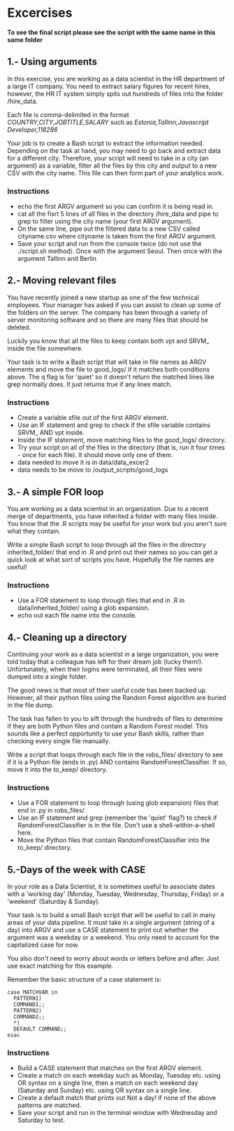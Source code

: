 # Excercises

**To see the final script please see the script with the same name in this same folder**

## 1.- Using arguments

In this exercise, you are working as a data scientist in the HR department of a large IT company. You need to extract salary figures for recent hires, however, the HR IT system simply spits out hundreds of files into the folder /hire_data.

Each file is comma-delimited in the format *COUNTRY,CITY,JOBTITLE,SALARY* such as *Estonia,Tallinn,Javascript Developer,118286*

Your job is to create a Bash script to extract the information needed. Depending on the task at hand, you may need to go back and extract data for a different city. Therefore, your script will need to take in a city (an argument) as a variable, filter all the files by this city and output to a new CSV with the city name. This file can then form part of your analytics work.

### Instructions

- echo the first ARGV argument so you can confirm it is being read in.
- cat all the fisrt 5 lines of all files in the directory /hire_data and pipe to grep to filter using the city name (your first ARGV argument).
- On the same line, pipe out the filtered data to a new CSV called cityname.csv where cityname is taken from the first ARGV argument.
- Save your script and run from the console twice (do not use the ./script.sh method). Once with the argument Seoul. Then once with the argument Tallinn and Berlin 

## 2.- Moving relevant files
You have recently joined a new startup as one of the few technical employees. Your manager has asked if you can assist to clean up some of the folders on the server. The company has been through a variety of server monitoring software and so there are many files that should be deleted.

Luckily you know that all the files to keep contain both vpt and SRVM_ inside the file somewhere.

Your task is to write a Bash script that will take in file names as ARGV elements and move the file to good_logs/ if it matches both conditions above. The q flag is for 'quiet' so it doesn't return the matched lines like grep normally does. It just returns true if any lines match.

### Instructions

- Create a variable sfile out of the first ARGV element.
- Use an IF statement and grep to check if the sfile variable contains SRVM_ AND vpt inside.
- Inside the IF statement, move matching files to the good_logs/ directory.
- Try your script on all of the files in the directory (that is, run it four times - once for each file). It should move only one of them.
- data needed to move it is in data/data_excer2
- data needs to be move to /output_scripts/good_logs

## 3.- A simple FOR loop
You are working as a data scientist in an organization. Due to a recent merge of departments, you have inherited a folder with many files inside. You know that the .R scripts may be useful for your work but you aren't sure what they contain.

Write a simple Bash script to loop through all the files in the directory inherited_folder/ that end in .R and print out their names so you can get a quick look at what sort of scripts you have. Hopefully the file names are useful!

### Instructions

- Use a FOR statement to loop through files that end in .R in data/inherited_folder/ using a glob expansion.
- echo out each file name into the console.


## 4.- Cleaning up a directory
Continuing your work as a data scientist in a large organization, you were told today that a colleague has left for their dream job (lucky them!). Unfortunately, when their logins were terminated, all their files were dumped into a single folder.

The good news is that most of their useful code has been backed up. However, all their python files using the Random Forest algorithm are buried in the file dump.

The task has fallen to you to sift through the hundreds of files to determine if they are both Python files and contain a Random Forest model. This sounds like a perfect opportunity to use your Bash skills, rather than checking every single file manually.

Write a script that loops through each file in the robs_files/ directory to see if it is a Python file (ends in .py) AND contains RandomForestClassifier. If so, move it into the to_keep/ directory.

### Instructions

- Use a FOR statement to loop through (using glob expansion) files that end in .py in robs_files/.
- Use an IF statement and grep (remember the 'quiet' flag?) to check if RandomForestClassifier is in the file. Don't use a shell-within-a-shell here.
- Move the Python files that contain RandomForestClassifier into the to_keep/ directory.

## 5.-Days of the week with CASE
In your role as a Data Scientist, it is sometimes useful to associate dates with a 'working day' (Monday, Tuesday, Wednesday, Thursday, Friday) or a 'weekend' (Saturday & Sunday).

Your task is to build a small Bash script that will be useful to call in many areas of your data pipeline. It must take in a single argument (string of a day) into ARGV and use a CASE statement to print out whether the argument was a weekday or a weekend. You only need to account for the capitalized case for now.

You also don't need to worry about words or letters before and after. Just use exact matching for this example.

Remember the basic structure of a case statement is:
```shell
case MATCHVAR in
  PATTERN1)
  COMMAND1;;
  PATTERN2)
  COMMAND2;;
  *)
  DEFAULT COMMAND;;
esac
```
### Instructions

- Build a CASE statement that matches on the first ARGV element.
- Create a match on each weekday such as Monday, Tuesday etc. using OR syntax on a single line, then a match on each weekend day (Saturday and Sunday) etc. using OR syntax on a single line.
- Create a default match that prints out Not a day! if none of the above patterns are matched.
- Save your script and run in the terminal window with Wednesday and Saturday to test.